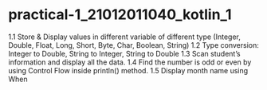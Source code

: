 # practical-1_21012011040_kotlin_1
1.1 Store & Display values in different variable of different type (Integer, Double, Float, Long, Short, Byte, Char, Boolean, String)
1.2 Type conversion: Integer to Double, String to Integer, String to Double
1.3 Scan student’s information and display all the data.
1.4 Find the number is odd or even by using Control Flow inside println() method.
1.5 Display month name using When

